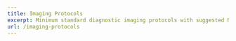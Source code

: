 ```yaml
---
title: Imaging Protocols
excerpt: Minimum standard diagnostic imaging protocols with suggested NICIP codification
url: /imaging-protocols
---
```

